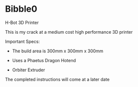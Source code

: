 # Bibble0
 H-Bot 3D Printer

This is my crack at a medium cost high performance 3D printer

Important Specs:

* The build area is 300mm x 300mm x 300mm

* Uses a Phaetus Dragon Hotend

* Orbiter Extruder


The completed instructions will come at a later date
